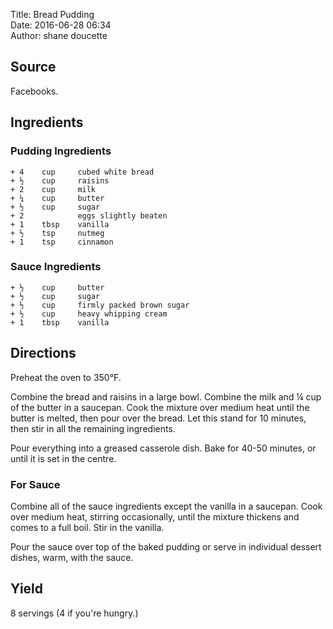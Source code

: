 Title: Bread Pudding  
Date: 2016-06-28 06:34  
Author: shane doucette  


## Source
Facebooks.


## Ingredients

### Pudding Ingredients
~~~~
+ 4    cup     cubed white bread
+ ½    cup     raisins
+ 2    cup     milk
+ ¼    cup     butter
+ ½    cup     sugar
+ 2            eggs slightly beaten
+ 1    tbsp    vanilla
+ ½    tsp     nutmeg
+ 1    tsp     cinnamon
~~~~

### Sauce Ingredients
~~~~
+ ½    cup     butter
+ ½    cup     sugar
+ ½    cup     firmly packed brown sugar
+ ½    cup     heavy whipping cream
+ 1    tbsp    vanilla
~~~~


## Directions
Preheat the oven to 350°F. 

Combine the bread and raisins in a large bowl. Combine the milk and ¼ cup of the butter in a saucepan. Cook the mixture over medium heat until the butter is melted, then pour over the bread. Let this stand for 10 minutes, then stir in all the remaining ingredients. 

Pour everything into a greased casserole dish. Bake for 40-50 minutes, or until it is set in the centre.

### For Sauce
Combine all of the sauce ingredients except the vanilla in a saucepan. Cook over medium heat, stirring occasionally, until the mixture thickens and comes to a full boil. Stir in the vanilla.

Pour the sauce over top of the baked pudding or serve in individual dessert dishes, warm, with the sauce.


## Yield
8 servings (4 if you're hungry.)
